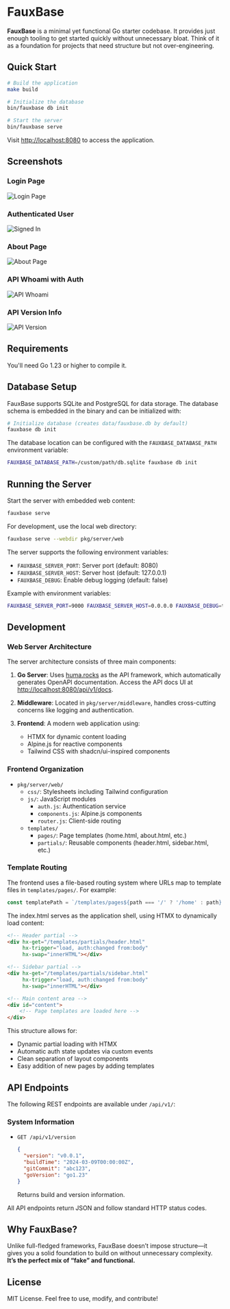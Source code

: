 # FauxBase

**FauxBase** is a minimal yet functional Go starter codebase. It provides just enough tooling to get started quickly without unnecessary bloat. Think of it as a foundation for projects that need structure but not over-engineering.

## Quick Start

```bash
# Build the application
make build

# Initialize the database
bin/fauxbase db init

# Start the server
bin/fauxbase serve
```

Visit [http://localhost:8080](http://localhost:8080) to access the application.


## Screenshots

### Login Page
![Login Page](docs/images/login-page.png)

### Authenticated User
![Signed In](docs/images/account-page.png)

### About Page
![About Page](docs/images/about-page.png)

### API Whoami with Auth
![API Whoami](docs/images/api-whoami.png)

### API Version Info
![API Version](docs/images/api-version.png)


## Requirements

You'll need Go 1.23 or higher to compile it.

## Database Setup

FauxBase supports SQLite and PostgreSQL for data storage. The database schema is embedded in the binary and can be initialized with:

```bash
# Initialize database (creates data/fauxbase.db by default)
fauxbase db init
```

The database location can be configured with the `FAUXBASE_DATABASE_PATH` environment variable:

```bash
FAUXBASE_DATABASE_PATH=/custom/path/db.sqlite fauxbase db init
```

## Running the Server

Start the server with embedded web content:

```bash
fauxbase serve
```

For development, use the local web directory:

```bash
fauxbase serve --webdir pkg/server/web
```

The server supports the following environment variables:

- `FAUXBASE_SERVER_PORT`: Server port (default: 8080)
- `FAUXBASE_SERVER_HOST`: Server host (default: 127.0.0.1)
- `FAUXBASE_DEBUG`: Enable debug logging (default: false)

Example with environment variables:

```bash
FAUXBASE_SERVER_PORT=9000 FAUXBASE_SERVER_HOST=0.0.0.0 FAUXBASE_DEBUG=true fauxbase serve
```

## Development

### Web Server Architecture

The server architecture consists of three main components:

1. **Go Server**: Uses [huma.rocks](https://huma.rocks) as the API framework, which automatically generates OpenAPI documentation. Access the API docs UI at [http://localhost:8080/api/v1/docs](http://localhost:8080/api/v1/docs).

2. **Middleware**: Located in `pkg/server/middleware`, handles cross-cutting concerns like logging and authentication.

3. **Frontend**: A modern web application using:

   - HTMX for dynamic content loading
   - Alpine.js for reactive components
   - Tailwind CSS with shadcn/ui-inspired components

### Frontend Organization

- `pkg/server/web/`
  - `css/`: Stylesheets including Tailwind configuration
  - `js/`: JavaScript modules
    - `auth.js`: Authentication service
    - `components.js`: Alpine.js components
    - `router.js`: Client-side routing
  - `templates/`
    - `pages/`: Page templates (home.html, about.html, etc.)
    - `partials/`: Reusable components (header.html, sidebar.html, etc.)

### Template Routing

The frontend uses a file-based routing system where URLs map to template files in `templates/pages/`. For example:

```javascript
const templatePath = `/templates/pages${path === '/' ? '/home' : path}.html`;
```

The index.html serves as the application shell, using HTMX to dynamically load content:

```html
<!-- Header partial -->
<div hx-get="/templates/partials/header.html" 
     hx-trigger="load, auth:changed from:body"
     hx-swap="innerHTML"></div>

<!-- Sidebar partial -->
<div hx-get="/templates/partials/sidebar.html" 
     hx-trigger="load, auth:changed from:body"
     hx-swap="innerHTML"></div>

<!-- Main content area -->
<div id="content">
    <!-- Page templates are loaded here -->
</div>
```

This structure allows for:

- Dynamic partial loading with HTMX
- Automatic auth state updates via custom events
- Clean separation of layout components
- Easy addition of new pages by adding templates

## API Endpoints

The following REST endpoints are available under `/api/v1/`:

### System Information

- `GET /api/v1/version`
  ```json
  {
    "version": "v0.0.1",
    "buildTime": "2024-03-09T00:00:00Z",
    "gitCommit": "abc123",
    "goVersion": "go1.23"
  }
  ```
  Returns build and version information.

All API endpoints return JSON and follow standard HTTP status codes.

## Why FauxBase?

Unlike full-fledged frameworks, FauxBase doesn’t impose structure—it gives you a solid foundation to build on without unnecessary complexity. **It’s the perfect mix of “fake” and functional.**

## License

MIT License. Feel free to use, modify, and contribute!

